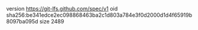 version https://git-lfs.github.com/spec/v1
oid sha256:be341edce2ec098868463ba2c1d803a784e3f0d2000d1d4f65919b8097ba095d
size 2489
